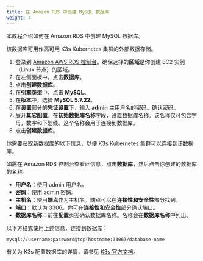 ```yaml
---
title: 在 Amazon RDS 中创建 MySQL 数据库
weight: 4
---
```

本教程介绍如何在 Amazon RDS 中创建 MySQL 数据库。

该数据库可用作高可用 K3s Kubernetes 集群的外部数据存储。

1. 登录到 [Amazon AWS RDS 控制台](https://console.aws.amazon.com/rds/)。确保选择的**区域**是你创建 EC2 实例 （Linux 节点）的区域。
1. 在左侧面板中，点击**数据库**。
1. 点击**创建数据库**。
1. 在**引擎类型**中，点击 **MySQL**。
1. 在**版本**中，选择 **MySQL 5.7.22**。
1. 在**设置**部分的**凭证设置**下，输入 **admin** 主用户名的密码。确认密码。
1. 展开**其它配置**。在**初始数据库名称**字段，设置数据库名称。该名称仅可包含字母，数字和下划线。这个名称会用于连接到数据库。
1. 点击**创建数据库**。

你需要获取新数据库的以下信息，以便 K3s Kubernetes 集群可以连接到该数据库。

如需在 Amazon RDS 控制台查看此信息，点击**数据库**，然后点击你创建的数据库的名称。

- **用户名**：使用 admin 用户名。
- **密码**：使用 admin 密码。
- **主机名**：使用**端点**作为主机名。端点可以在**连接性和安全性**部分找到。
- **端口**：默认为 3306。你可在**连接性和安全性**部分确认端口。
- **数据库名称**：前往**配置**页签确认数据库名称。名称会在**数据库名称**中列出。

以下方格式使用上述信息，连接到数据库：

```
mysql://username:password@tcp(hostname:3306)/database-name
```

有关为 K3s 配置数据库的详情，请参见 [K3s 官方文档]({{<baseurl>}}/k3s/latest/en/installation/datastore/)。
